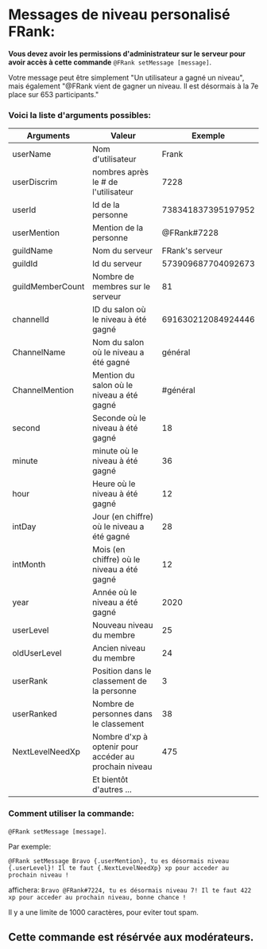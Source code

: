# Messages de niveau personalisé FRank:


**Vous devez avoir les permissions d'administrateur sur le serveur pour avoir accès à cette commande**
``@FRank setMessage [message]``.

Votre message peut être simplement "Un utilisateur a gagné un niveau", mais également "@FRank vient de gagner un niveau. Il est désormais à la 7e place sur 653 participants."


### Voici la liste d'arguments possibles:

|Arguments|Valeur|Exemple|
|---|----|-----|
|userName|Nom d'utilisateur|Frank
|userDiscrim|nombres après le # de l'utilisateur| 7228 
|userId|Id de la personne | 738341837395197952
|userMention|Mention de la personne| @FRank#7228
|guildName|Nom du serveur|FRank's serveur
|guildId|Id du serveur|573909687704092673
|guildMemberCount|Nombre de membres sur le serveur|81
|channelId|ID du salon où le niveau à été gagné| 691630212084924446
|ChannelName|Nom du salon où le niveau a été gagné| général
|ChannelMention|Mention du salon où le niveau a été gagné| #général
|second|Seconde où le niveau à été gagné| 18
|minute|minute où le niveau à été gagné| 36
|hour|Heure où le niveau à été gagné| 12
|intDay|Jour (en chiffre) où le niveau a été gagné| 28
|intMonth|Mois (en chiffre) où le niveau a été gagné| 12
|year|Année où le niveau a été gagné|2020
|userLevel|Nouveau niveau du membre| 25
|oldUserLevel|Ancien niveau du membre| 24
|userRank|Position dans le classement de la personne|3
|userRanked|Nombre de personnes dans le classement|38
|NextLevelNeedXp|Nombre d'xp à optenir pour accéder au prochain niveau|475
| |Et bientôt d'autres ...| 

### Comment utiliser la commande:
``@FRank setMessage [message]``.

Par exemple:


``@FRank setMessage Bravo {.userMention}, tu es désormais niveau {.userLevel}! Il te faut {.NextLevelNeedXp} xp pour acceder au prochain niveau !``

affichera:
``Bravo @FRank#7224, tu es désormais niveau 7! Il te faut 422 xp pour acceder au prochain niveau, bonne chance !``

Il y a une limite de 1000 caractères, pour eviter tout spam.

**Cette commande est résérvée aux modérateurs.**
--------------------------
